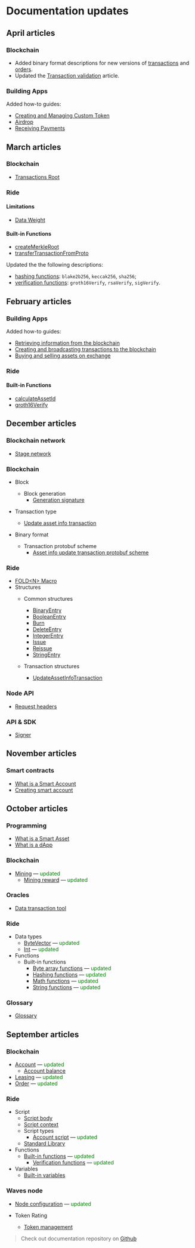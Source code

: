 # Documentation updates

## April articles

### Blockchain

* Added binary format descriptions for new versions of [transactions](/en/blockchain/binary-format/transaction-binary-format) and [orders](/en/blockchain/binary-format/order-binary-format).
* Updated the [Transaction validation](/en/blockchain/transaction/transaction-validation) article.

### Building Apps

Added how-to guides:

* [Creating and Managing Custom Token](/en/building-apps/how-to/assets/issue)
* [Airdrop](/en/building-apps/how-to/assets/airdrop)
* [Receiving Payments](/en/building-apps/how-to/assets/payment)

## March articles

### Blockchain

* [Transactions Root](/en/blockchain/block/merkle-root)

### Ride

#### Limitations

* [Data Weight](/en/ride/limits/weight)

#### Built-in Functions

* [createMerkleRoot](/en/ride/functions/built-in-functions/verification-functions#createmerkleroot)
* [transferTransactionFromProto](/en/ride/functions/built-in-functions/converting-functions#transfertransactionfromproto)

Updated the the following descriptions:
* [hashing functions](/en/ride/functions/built-in-functions/hashing-functions): `blake2b256`, `keccak256`, `sha256`;
* [verification functions](/en/ride/functions/built-in-functions/verification-functions): `groth16Verify`, `rsaVerify`, `sigVerify`.

## February articles

### Building Apps

Added how-to guides:

* [Retrieving information from the blockchain](/en/building-apps/how-to/basic/retrieve)
* [Creating and broadcasting transactions to the blockchain](/en/building-apps/how-to/basic/transaction)
* [Buying and selling assets on exchange](/en/building-apps/how-to/basic/trading)

### Ride

#### Built-in Functions

* [calculateAssetId](/en/ride/functions/built-in-functions/blockchain-functions#calculate)
* [groth16Verify](/en/ride/functions/built-in-functions/verification-functions#groth16Verify)

## December articles

### Blockchain network

* [Stage network](/en/blockchain/blockchain-network/stage-network)

### Blockchain

* Block
  * Block generation
    * [Generation signature](/en/blockchain/block/block-generation/generation-signature)

* Transaction type
  * [Update asset info transaction](/en/blockchain/transaction-type/update-asset-info-transaction)

* Binary format
  * Transaction protobuf scheme
    * [Asset info update transaction protobuf scheme](/en/blockchain/binary-format/transaction-protobuf-scheme/update-asset-info-transaction-protobuf-scheme)

### Ride

* [FOLD&lt;N&gt; Macro](/en/ride/fold-macro)
* Structures
  * Common structures
    * [BinaryEntry](/en/ride/structures/script-actions/binary-entry)
    * [BooleanEntry](/en/ride/structures/script-actions/boolean-entry)
    * [Burn](/en/ride/structures/script-actions/burn)
    * [DeleteEntry](/en/ride/structures/script-actions/delete-entry)
    * [IntegerEntry](/en/ride/structures/script-actions/int-entry)
    * [Issue](/en/ride/structures/script-actions/issue)
    * [Reissue](/en/ride/structures/script-actions/reissue)
    * [StringEntry](/en/ride/structures/script-actions/string-entry)

  * Transaction structures
    * [UpdateAssetInfoTransaction](/en/ride/structures/transaction-structures/update-asset-info-transaction)

### Node API

* [Request headers](/en/waves-node/node-api/headers)

### API & SDK

* [Signer](/en/building-apps/waves-api-and-sdk/client-libraries/signer)

## November articles

### Smart contracts

* [What is a Smart Account](/en/building-apps/smart-contracts/what-is-smart-account)
* [Creating smart account](/en/building-apps/smart-contracts/how-to-create-smart-account)

## October articles

### Programming

* [What is a Smart Asset](/en/building-apps/smart-contracts/what-is-smart-asset)
* [What is a dApp](/en/building-apps/smart-contracts/what-is-a-dapp)

### Blockchain

* [Mining](/en/blockchain/mining) — <span style="color:green">updated</span>
  * [Mining reward](/en/blockchain/mining/mining-reward) — <span style="color:green">updated</span>

### Oracles

* [Data transaction tool](/en/ecosystem/waves-oracles/data-transaction-tool)

### Ride

* Data types
  * [ByteVector](/en/ride/data-types/byte-vector) — <span style="color:green">updated</span>
  * [Int](/en/ride/data-types/int) — <span style="color:green">updated</span>
* Functions
  * Built-in functions
    * [Byte array functions](/en/ride/functions/built-in-functions/byte-array-functions) — <span style="color:green">updated</span>
    * [Hashing functions](/en/ride/functions/built-in-functions/hashing-functions) — <span style="color:green">updated</span>
    * [Math functions](/en/ride/functions/built-in-functions/math-functions) — <span style="color:green">updated</span>
    * [String functions](/en/ride/functions/built-in-functions/string-functions) — <span style="color:green">updated</span>

### Glossary

* [Glossary](/en/blockchain/glossary)

## September articles

### Blockchain

* [Account](/en/blockchain/account) — <span style="color:green">updated</span>
  * [Account balance](/en/blockchain/account/account-balance)
* [Leasing](/en/blockchain/leasing) — <span style="color:green">updated</span>
* [Order](/en/blockchain/order) — <span style="color:green">updated</span>

### Ride

* Script
  * [Script body](/en/ride/script/script-body)
  * [Script context](/en/ride/script/script-context)
  * Script types
    * [Account script](/en/ride/script/script-types/account-script) — <span style="color:green">updated</span>
  * [Standard Library](/en/ride/script/standard-library)
* Functions
  * [Built-in functions](/en/ride/functions/built-in-functions) — <span style="color:green">updated</span>
    * [Verification functions](/en/ride/functions/built-in-functions/verification-functions) — <span style="color:green">updated</span>
* Variables
  * [Built-in variables](/en/ride/variables/built-in-variables)

### Waves node

* [Node configuration](/en/waves-node/node-configuration) — <span style="color:green">updated</span>

* Token Rating
  * [Token management](/en/ecosystem/waves-token-rating/token-management)

> Check out documentation repository on [Github](https://github.com/wavesplatform/docs.wavesplatform)
